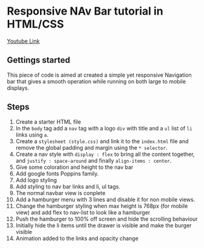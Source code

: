 # Responsive NAv Bar tutorial in HTML/CSS

[Youtube Link](https://www.youtube.com/watch?v=gXkqy0b4M5g&t=37s)

## Gettings started

This piece of code is aimed at created a simple yet responsive Navigation bar that gives a smooth operation while running on both large to mobile displays.

## Steps

1. Create a starter HTML file
2. In the `body` tag add a `nav` tag with a logo `div` with title and a `ul` list of `li` links using `a`.
3. Create a `stylesheet (style.css)` and link it to the `index.html` file and remove the global padding and margin using the `* selector`.
4. Create a nav style with `display : flex` to bring all the content together, and `justify : space-around` and finally `align-items : center`.
5. Give some coloration and height to the nav bar
6. Add google fonts Poppins family.
7. Add logo styling
8. Add styling to nav bar links and li, ul tags.
9. The normal navbar view is conplete
10. Add a hamburger menu with 3 lines and disable it for non mobile views.
11. Change the hamburger styling when max height is 768px (for mobile view) and add flex to nav-list to look like a hamburger
12. Push the hamburger to 100% off screen and hide the scrolling behaviour
13. Initially hide the li items until the drawer is visible and make the burger visible
14. Animation added to the links and opacity change
